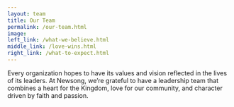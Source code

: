 ```yaml
---
layout: team
title: Our Team
permalink: /our-team.html
image:
left_link: /what-we-believe.html
middle_link: /love-wins.html
right_link: /what-to-expect.html
---
```


Every organization hopes to have its values and vision reflected in the lives of its leaders. At Newsong, we’re grateful to have a leadership team that combines a heart for the Kingdom, love for our community, and character driven by faith and passion.
